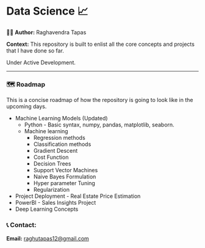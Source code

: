 # Data Science :chart_with_upwards_trend:

:raising_hand_man: <b> Author:</b> Raghavendra Tapas

<b> Context:</b> This repository is built to enlist all the core concepts and projects that I have done so far. 

Under Active Development.

---

### :world_map: Roadmap

This is a concise roadmap of how the repository is going to look like in the upcoming days.

- Machine Learning Models (Updated)
  - Python - Basic syntax, numpy, pandas, matplotlib, seaborn.
  - Machine learning
    - Regression methods
    - Classification methods
    - Gradient Descent
    - Cost Function
    - Decision Trees
    - Support Vector Machines
    - Naive Bayes Formulation
    - Hyper parameter Tuning
    - Regularization
- Project Deployment - Real Estate Price Estimation
- PowerBI - Sales Insights Project
- Deep Learning Concepts

### :telephone_receiver: Contact:

<b>Email:</b> raghutapas12@gmail.com

